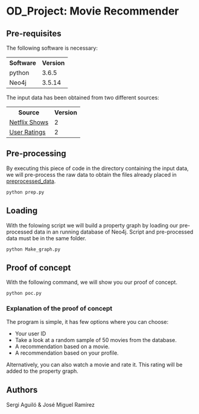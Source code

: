 # OD_Project: Movie Recommender

## Pre-requisites

The following software is necessary:

<table> <tr><th>Software</th><th>Version</th></tr><tr><td>python</td><td>3.6.5</td></tr></tr><tr><td>Neo4j</td><td>3.5.14</td></tr></tr></table>

The input data has been obtained from two different sources: <table><tr><th>Source</th><th>Version</th></tr><tr><td>[Netflix Shows](https://www.kaggle.com/shivamb/netflix-shows/version/2)</td><td>2</td></tr><tr><td>[User Ratings](https://www.kaggle.com/netflix-inc/netflix-prize-data?select=movie_titles.csv)</td><td>2</td></tr></table>

## Pre-processing

By executing this piece of code in the directory containing the input data, we will pre-process the raw data to obtain the files already placed in [preprocessed_data](preprocessed_data).
```
python prep.py
```
## Loading

With the folowing script we will build a property graph by loading our pre-processed data in an running database of Neo4j. Script and pre-processed data must be in the same folder.
```
python Make_graph.py
```
## Proof of concept

With the following command, we will show you our proof of concept.
```
python poc.py
```
### Explanation of the proof of concept

The program is simple, it has few options where you can choose:
- Your user ID
- Take a look at a random sample of 50 movies from the database.
- A recommendation based on a movie.
- A recommendation based on your profile.

Alternatively, you can also watch a movie and rate it. This rating will be added to the property graph.

## Authors
Sergi Aguiló & José Miguel Ramírez
